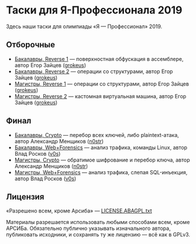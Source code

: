 # Таски для Я-Профессионала 2019
Здесь наши таски для олимпиады «Я — Профессионал» 2019.


## Отборочные
 - [Бакалавры, Reverse 1](1_bachelor_reverse/) — поверхностная обфускация в ассемблере, автор Егор Зайцев ([grokeus](https://github.com/grokeus))
 - [Бакалавры, Reverse 2](1_bachelor_reverse/) — операции со структурами, автор Егор Зайцев ([grokeus](https://github.com/grokeus))
 - [Магистры, Reverse 1](1_magister_reverse/) — операции со структурами, автор Егор Зайцев ([grokeus](https://github.com/grokeus))
 - [Магистры, Reverse 2](1_magister_reverse/) — кастомная виртуальная машина, автор Егор Зайцев ([grokeus](https://github.com/grokeus))


## Финал
 - [Бакалавры, Crypto](bachelor_crypto_18/) — перебор всех ключей, либо plaintext-атака, автор Александр Менщиков ([n0str](https://github.com/n0str))
 - [Бакалавры, Web+Forensics](bachelor_webforensics_34/) — анализ трафика, команды Linux, автор Влад Росков ([v0s](https://github.com/v0s))
 - [Магистры, Crypto](magister_crypto_18/) — обратимое шифрование и перебор ключа, автор Александр Менщиков ([n0str](https://github.com/n0str))
 - [Магистры, Web+Forensics](magister_webforensics_34/) — анализ трафика, слепая SQL-инъекция, автор Влад Росков ([v0s](https://github.com/v0s))


## Лицензия
«Разрешено всем, кроме Арсиба» — [LICENSE.ABAGPL.txt](LICENSE.ABAGPL.txt)

Материалы разрешается использовать любыми способами всем, кроме АРСИБа. Обязательно публично указывать изначального автора, публиковать исходники, и сохранять ту же лицензию — всё как в GPLv3.
